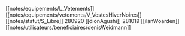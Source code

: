 [[notes/equipements/L_Vetements]] [[notes/equipements/vetements/V_VestesHiverNoires]] [[notes/statut/S_Libre]]
280920 [[dionAgushi]]
281019 [[ilanWoarden]]
[[notes/utilisateurs/beneficiaires/denisWeidmann]]
